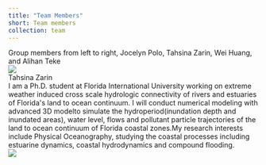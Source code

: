 ```yaml
---
title: "Team Members"
short: Team members
collection: team
---
```

Group members from left to right, Jocelyn Polo, Tahsina Zarin, Wei Huang, and Alihan Teke <br/>
<img src='/images/images/team/GroupTeam.JPG'> <br/>
Tahsina Zarin <br/>
I am a Ph.D. student at Florida International University working on extreme weather induced cross scale hydrologic connectivity of rivers and estuaries of Florida's land to ocean continuum. I will conduct numerical modeling with advanced 3D modelto simulate the hydroperiod(inundation depth and inundated areas), water level, flows and pollutant particle trajectories of the land to ocean continuum of Florida coastal zones.My research interests include Physical Oceanography, studying the coastal processes including estuarine dynamics, coastal hydrodynamics and compound flooding. <br/>
<img src='/images/images/team/tahsina-zarin.jpg'> <br/>

